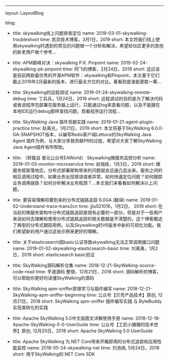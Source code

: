 ---
layout: LayoutBlog

blog:
- title: skywalking线上问题排查定位
  name: 2019-03-01-skywalking-troubleshoot
  time: 凯京技术博客，3月1日，2019
  short: 本文将我们线上使用skywalking时遇到的常见的问题做一个分析和解决，希望给社区更多的其他的新老用户做个参考...

- title: APM巅峰对决：skywalking P.K. Pinpoint
  name: 2019-02-24-skywalking-pk-pinpoint
  time: 阿飞的博客，2月24日，2019
  short: 这应该是目前两款最优秀的开源APM软件：skywalking和Pinpoint，本文基于它们截止2019年2月最新的版本，进行最全方位的对比。看看到底谁能更胜一筹...

- title: Skywalking的远程调试
  name: 2019-01-24-skywalking-remote-debug
  time: 丁兵兵，1月24日，2019
  short: 远程调试的目的是为了解决代码或者说程序包部署在服务器上运行，只能通过log来查看问题，以及不能跟在本地IDE运行debug那样查找问题，观看程序运行流程...

- title: SkyWalking Java 插件贡献实践
  name: 2019-01-21-agent-plugin-practice
  time: 赵禹光，1月21日，2019
  short: 本文将基于SkyWalking 6.0.0-GA-SNAPSHOT版本，以编写Redis客户端Lettuce的SkyWalking Java Agent 插件为例，与大家分享我贡献PR的过程，希望对大家了解SkyWalking Java Agent插件有所帮助。

- title: （转载自 普元公众号EAWorld） Skywalking微服务监控分析
  name: 2019-01-03-monitor-microservice
  time:  赵瑞栋，1月3日，2019
  short: 微服务框架落地后，分布式部署架构带来的问题就会迅速凸显出来。服务之间的相互调用过程中，如果业务出现错误或者异常，如何快速定位问题？如何跟踪业务调用链路？如何分析解决业务瓶颈？...本文我们来看看如何解决以上问题。

- title: 更容易理解将要到来的分布式链路追踪 6.0GA (翻译)
  name: 2019-01-02-Understand-trace-trans2cn
  time: jjlu521016，1月2日， 2019
  short: 在当前的微服务架构中分布式链路追踪是很有必要的一部分，但是对于一些用户来说如何去理解和使用分布式链路追踪的相关数据是不清楚的。这个博客概述了典型的分布式跟踪用例，以及Skywalking的V6版本中新的可视化功能。我们希望新的用户通过这些示例来更好的理解。

- title: 关于elasticsearch因basic认证导致skywalking无法正常调用接口问题
  name: 2019-01-02-skywalking-elasticsearch-basic
  time: 刘离勇，1月2日，2019
  short: elasticsearch basic验证

- title: SkyWalking源码解析合集
  name: 2018-12-21-SkyWalking-source-code-read
  time: 芋道源码 整理，12月21日，2018
  short: 源码解析的博客，可以帮助你更好的读懂SkyWalking的源码

- title: SkyWalking apm-sniffer原理学习与插件编写
  name: 2018-12-21-SkyWalking-apm-sniffer-beginning
  time: 公众号【贝壳产品技术】原创, 12月21日，2018
  short: SkyWalking apm-sniffer 插件编写实践 与 ByteBuddy实现类转化的实践

- title: Apache SkyWalking 5.0中文版图文详解使用手册
  name: 2018-12-18-Apache-SkyWalking-5-0-UserGuide
  time: 公众号【工匠小猪猪的技术世界】原创, 12月20日，2018
  short: Apache SkyWalking 5.0 UserGuide

- title: Apache SkyWalking 为.NET Core带来开箱即用的分布式追踪和应用性能监控
  name: 2018-05-24-skywalking-net
  time: 刘浩扬, 5月24日，2018
  short: 用于SkyWalking的.NET Core SDK
